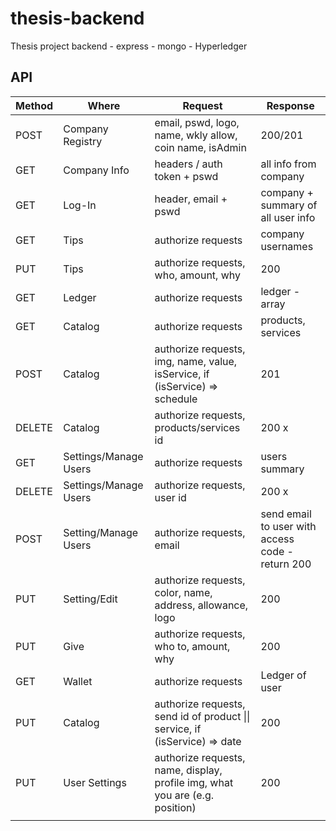 # thesis-backend
Thesis project backend - express - mongo - Hyperledger

## API

| Method | Where                 | Request                                  | Response                                 |
| ------ | --------------------- | ---------------------------------------- | ---------------------------------------- |
| POST   | Company Registry      | email, pswd, logo, name, wkly allow, coin name, isAdmin | 200/201                                  |
| GET    | Company Info          | headers / auth token + pswd              | all info from company                    |
| GET    | Log-In                | header, email + pswd                     | company + summary of all user info       |
| GET    | Tips                  | authorize requests                       | company usernames                        |
| PUT    | Tips                  | authorize requests, who, amount, why     | 200                                      |
| GET    | Ledger                | authorize requests                       | ledger - array                           |
| GET    | Catalog               | authorize requests                       | products, services                       |
| POST   | Catalog               | authorize requests, img,  name, value, isService,  if  (isService) => schedule | 201                                      |
| DELETE | Catalog               | authorize requests, products/services id | 200 x                                    |
| GET    | Settings/Manage Users | authorize requests                       | users summary                            |
| DELETE | Settings/Manage Users | authorize requests, user id              | 200 x                                    |
| POST   | Setting/Manage Users  | authorize requests, email                | send email to user with access code - return 200 |
| PUT    | Setting/Edit          | authorize requests, color, name, address, allowance, logo | 200                                      |
| PUT    | Give                  | authorize requests, who to, amount, why  | 200                                      |
| GET    | Wallet                | authorize requests                       | Ledger of user                           |
| PUT    | Catalog               | authorize requests, send id of product \|\| service, if (isService) => date | 200                                      |
| PUT    | User Settings         | authorize requests, name, display, profile img, what you are (e.g. position) | 200                                      |
|        |                       |                                          |                                          |

